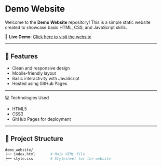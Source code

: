 # Demo Website

Welcome to the **Demo Website** repository! This is a simple static website created to showcase basic HTML, CSS, and JavaScript skills.

🔗 **Live Demo**: [Click here to visit the website](https://satyam-umrao.github.io/demo_website/)

---

## 🚀 Features

- Clean and responsive design
- Mobile-friendly layout
- Basic interactivity with JavaScript
- Hosted using GitHub Pages

---

💻 Technologies Used
- HTML5
- CSS3
- GitHub Pages for deployment
  
---

## 📁 Project Structure

```bash
demo_website/
├── index.html       # Main HTML file
├── style.css        # Stylesheet for the website


